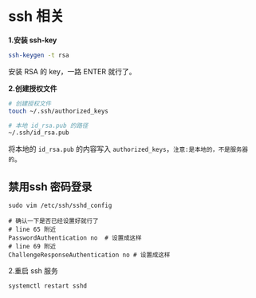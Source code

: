 # ssh 相关

**1.安装 ssh-key**

```bash
ssh-keygen -t rsa  
```

安装 RSA 的 key，一路 ENTER 就行了。

**2.创建授权文件**

```bash
# 创建授权文件
touch ~/.ssh/authorized_keys
```

```bash
# 本地 id_rsa.pub 的路径
~/.ssh/id_rsa.pub
```

将本地的 `id_rsa.pub` 的内容写入 `authorized_keys`，`注意:是本地的，不是服务器的`。

## 禁用ssh 密码登录

```plaintext
sudo vim /etc/ssh/sshd_config
```

```plaintext
# 确认一下是否已经设置好就行了
# line 65 附近
PasswordAuthentication no  # 设置成这样
# line 69 附近
ChallengeResponseAuthentication no # 设置成这样
```

2.重启 ssh 服务

```plaintext
systemctl restart sshd
```
